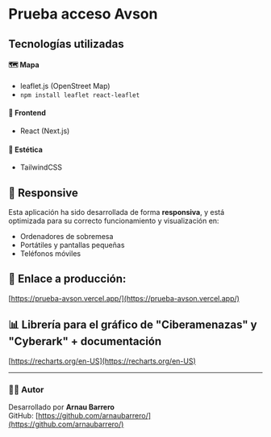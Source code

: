 # Prueba acceso Avson 

## Tecnologías utilizadas

#### 🗺️ Mapa
* leaflet.js (OpenStreet Map)
* `npm install leaflet react-leaflet`

#### 🧠 Frontend
* React (Next.js)

#### 🎨 Estética
* TailwindCSS

## 📱 Responsive
Esta aplicación ha sido desarrollada de forma **responsiva**, y está optimizada para su correcto funcionamiento y visualización en:
- Ordenadores de sobremesa
- Portátiles y pantallas pequeñas
- Teléfonos móviles

## 🚀 Enlace a producción:
[https://prueba-avson.vercel.app/](https://prueba-avson.vercel.app/)

## 📊 Librería para el gráfico de "Ciberamenazas" y "Cyberark" + documentación
[https://recharts.org/en-US](https://recharts.org/en-US)

---

### 👨‍💻 Autor
Desarrollado por **Arnau Barrero**  
GitHub: [https://github.com/arnaubarrero/](https://github.com/arnaubarrero/)
